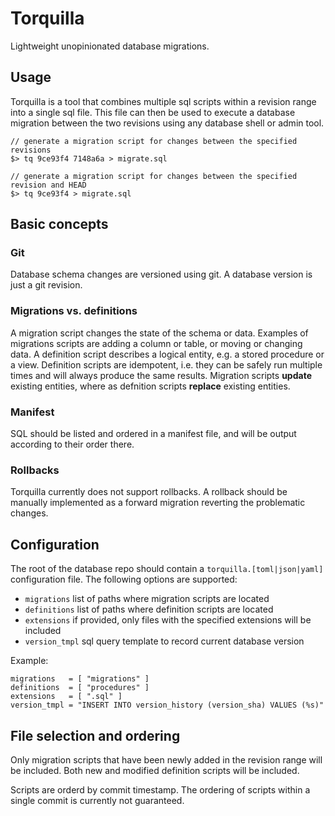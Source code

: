 Torquilla
=========

Lightweight unopinionated database migrations.

Usage
-----

Torquilla is a tool that combines multiple sql scripts within a revision range into a single sql file. This file can then be used to execute a database migration between the two revisions using any database shell or admin tool.

    // generate a migration script for changes between the specified revisions
    $> tq 9ce93f4 7148a6a > migrate.sql

    // generate a migration script for changes between the specified revision and HEAD
    $> tq 9ce93f4 > migrate.sql

Basic concepts
--------------

### Git

Database schema changes are versioned using git. A database version is just a git revision.

### Migrations vs. definitions

A migration script changes the state of the schema or data. Examples of migrations scripts are adding a column or table, or moving or changing data. A definition script describes a logical entity, e.g. a stored procedure or a view. Definition scripts are idempotent, i.e. they can be safely run multiple times and will always produce the same results. Migration scripts **update** existing entities, where as defnition scripts **replace** existing entities.

### Manifest

SQL should be listed and ordered in a manifest file, and will be output according to their order there.

### Rollbacks

Torquilla currently does not support rollbacks. A rollback should be manually implemented as a forward migration reverting the problematic changes.

Configuration
-------------

The root of the database repo should contain a `torquilla.[toml|json|yaml]` configuration file. The following options are supported:

* `migrations` list of paths where migration scripts are located
* `definitions` list of paths where definition scripts are located
* `extensions` if provided, only files with the specified extensions will be included
* `version_tmpl` sql query template to record current database version

Example:

    migrations   = [ "migrations" ]
    definitions  = [ "procedures" ]
    extensions   = [ ".sql" ]
    version_tmpl = "INSERT INTO version_history (version_sha) VALUES (%s)"

File selection and ordering
---------------------------

Only migration scripts that have been newly added in the revision range will be included. Both new and modified definition scripts will be included.

Scripts are orderd by commit timestamp. The ordering of scripts within a single commit is currently not guaranteed.
